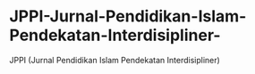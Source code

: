 # JPPI-Jurnal-Pendidikan-Islam-Pendekatan-Interdisipliner-
JPPI (Jurnal Pendidikan Islam Pendekatan Interdisipliner)
